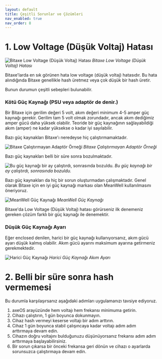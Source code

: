 ```yaml
---
layout: default
title: Çeşitli Sorunlar ve Çözümleri
nav_enabled: true
nav_order: 8
---
```


# 1. Low Voltage (Düşük Voltaj) Hatası

![Bitaxe Low Voltage (Düşük Voltaj) Hatası](assets/low_voltage_1.png)
*Bitaxe Low Voltage (Düşük Voltaj) Hatası*

Bitaxe'larda en sık görünen hata low voltage (düşük voltaj) hatasıdır. Bu hata alındığında Bitaxe genellikle hash üretmez veya çok düşük bir hash üretir.

Bunun durumun çeşitli sebepleri bulunabilir.

### Kötü Güç Kaynağı (PSU veya adaptör de denir.)

Bir Bitaxe için gerilim değeri 5 volt, akım değeri minimum 4-5 amper güç kaynağı gerekir. Gerilim tam 5 volt olmak zorundadır, ancak akım dediğimiz amper gücü daha yüksek olabilir. Teoride bir güç kaynağının sağlayabildiği akım (amper) ne kadar yüksekse o kadar iyi sayılabilir.

Bazı güç kaynakları Bitaxe'ı neredeyse hiç çalıştırmamaktadır.

![Bitaxe Çalıştırmayan Adaptör Örneği](assets/noname_psu.png)
*Bitaxe Çalıştırmayan Adaptör Örneği*

Bazı güç kaynakları belli bir süre sonra bozulmaktadır.

![Bu güç kaynağı bir ay çalıştırdı, sonrasında bozuldu.](assets/noname_psu_2.png)
*Bu güç kaynağı bir ay çalıştırdı, sonrasında bozuldu.*

Bazı güç kaynakları da hiç bir sorun oluşturmadan çalışmaktadır. Genel olarak Bitaxe için en iyi güç kaynağı markası olan MeanWell kullanılmasını öneriyoruz.

![MeanWell Güç Kaynağı](assets/meanwell_psu.png)
*MeanWell Güç Kaynağı*

Bitaxe'da Low Voltage (Düşük Voltaj) hatası görürseniz ilk denemeniz gereken çözüm farklı bir güç kaynağı ile denemektir.

### Düşük Güç Kaynağı Ayarı

Eğer enclosed denilen, harici bir güç kaynağı kullanıyorsanız, akım gücü ayarı düşük kalmış olabilir. Akım gücü ayarını maksimum ayarına getirmeniz gerekmektedir.

![Harici Güç Kaynağı](assets/enclosed_psu.png)
*Harici Güç Kaynağı Akım Ayarı*

# 2. Belli bir süre sonra hash vermemesi

Bu durumla karşılaşırsanız aşağıdaki adımları uygulamanızı tavsiye ediyoruz.

1. axeOS arayüzünde hem voltajı hem frekansı minimuma getirin.
2. Cihazı çalıştırın, 1 gün boyunca dokunmayın.
3. Cihaz hash vermeyi keserse voltajı bir adım arttırın.
4. Cihaz 1 gün boyunca stabil çalışıncaya kadar voltajı adım adım arttırmaya devam edin.
5. Cihazın doğru voltajını bulduğunuzu düşünüyorsanız frekansı adım adım arttırmaya başlayabilirsiniz.
6. Bir sorun çıkarsa bir önceki frekansa geri dönün ve cihazı o ayarlarda sorunsuzca çalıştırmaya devam edin.
